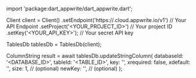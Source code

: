 import 'package:dart_appwrite/dart_appwrite.dart';

Client client = Client()
    .setEndpoint('https://<REGION>.cloud.appwrite.io/v1') // Your API Endpoint
    .setProject('<YOUR_PROJECT_ID>') // Your project ID
    .setKey('<YOUR_API_KEY>'); // Your secret API key

TablesDb tablesDb = TablesDb(client);

ColumnString result = await tablesDb.updateStringColumn(
    databaseId: '<DATABASE_ID>',
    tableId: '<TABLE_ID>',
    key: '',
    xrequired: false,
    xdefault: '<DEFAULT>',
    size: 1, // (optional)
    newKey: '', // (optional)
);
